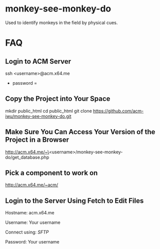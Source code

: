 monkey-see-monkey-do
====================

Used to identify monkeys in the field by physical cues.

# FAQ
## Login to ACM Server
ssh \<username\>@acm.x64.me
* password = <username>

## Copy the Project into Your Space
mkdir public\_html
cd public\_html
git clone https://github.com/acm-iwu/monkey-see-monkey-do.git

## Make Sure You Can Access Your Version of the Project in a Browser
http://acm.x64.me/~\<username\>/monkey-see-monkey-do/get\_database.php

## Pick a component to work on
http://acm.x64.me/~acm/

## Login to the Server Using Fetch to Edit Files
Hostname: acm.x64.me

Username: Your username

Connect using: *SFTP*

Password: Your username
